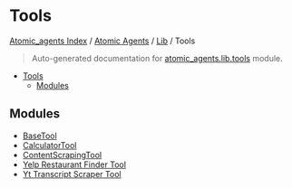 # Tools

[Atomic_agents Index](../../../README.md#atomic_agents-index) / [Atomic Agents](../../index.md#atomic-agents) / [Lib](../index.md#lib) / Tools

> Auto-generated documentation for [atomic_agents.lib.tools](../../../../../atomic_agents/lib/tools/__init__.py) module.

- [Tools](#tools)
  - [Modules](#modules)

## Modules

- [BaseTool](./base_tool.md)
- [CalculatorTool](./calculator_tool.md)
- [ContentScrapingTool](./content_scraping_tool.md)
- [Yelp Restaurant Finder Tool](./yelp_restaurant_finder_tool.md)
- [Yt Transcript Scraper Tool](./yt_transcript_scraper_tool.md)